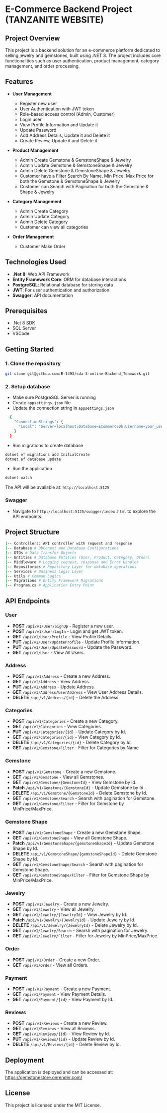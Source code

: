# E-Commerce Backend Project (TANZANITE WEBSITE)

## Project Overview

This project is a backend solution for an e-commerce platform dedicated to selling jewelry and gemstones, built using .NET 8. The project includes core functionalities such as user authentication, product management, category management, and order processing.

## Features

- **User Management**
  - Register new user
  - User Authentication with JWT token
  - Role-based access control (Admin, Customer)
  - Login user
  - View Profile Information and Update it
  - Update Password
  - Add Address Details, Update it and Delete it
  - Create Review, Update it and Delete it
- **Product Management**

  - Admin Create Gemstone & GemstoneShape & Jewelry
  - Admin Update Gemstone & GemstoneShape & Jewelry
  - Admin Delete Gemstone & GemstoneShape & Jewelry
  - Customer have a Filter Search By Name, Min Price, Max Price for both the Gemstone & GemstoneShape & Jewelry
  - Customer can Search with Pagination for both the Gemstone & Shape & Jewelry

- **Category Management**
  - Admin Create Category
  - Admin Update Category
  - Admin Delete Category
  - Customer can view all categories
- **Order Management**
  - Customer Make Order

## Technologies Used

- **.Net 8**: Web API Framework
- **Entity Framework Core**: ORM for database interactions
- **PostgreSQL**: Relational database for storing data
- **JWT**: For user authentication and authorization
- **Swagger**: API documentation

## Prerequisites

- .Net 8 SDK
- SQL Server
- VSCode

## Getting Started

### 1. Clone the repository

```bash
git clone git@github.com:R-1493/sda-3-online-Backend_Teamwork.git
```

### 2. Setup database

- Make sure PostgreSQL Server is running
- Create `appsettings.json` file
- Update the connection string in `appsettings.json`

```bash
  {
    "ConnectionStrings": {
      "Local": "Server=localhost;Database=ECommerceDb;Username=your_username;Password=your_password;"
    }
  }
```

- Run migrations to create database

```bash
dotnet ef migrations add InitialCreate
dotnet ef database update
```

- Run the application

```bash
dotnet watch
```

The API will be available at: `http://localhost:5125`

### Swagger

- Navigate to `http://localhost:5125/swagger/index.html` to explore the API endpoints.

## Project Structure

```bash
|-- Controllers: API controller with request and response
|-- Database # DbConext and Database Configurations
|-- DTOs # Data Transfer Objects
|-- Entities # Database Entities (User, Product, Category, Order)
|-- Middleware # Logging request, response and Error Handler
|-- Repositories # Repository Layer for database operations
|-- Services # Business Logic Layer
|-- Utils # Common Logics
|-- Migrations # Entity Framework Migrations
|-- Program.cs # Application Entry Point
```

## API Endpoints

### User

- **POST** `/api/v1/User/SignUp` - Register a new user.
- **POST** `/api/v1/User/LogIn` - Login and get JWT token.
- **GET** `/api/v1/User/Profile` - View Profile Details.
- **PUT** `/api/v1/User/UpdateProfile` - Update Profile Information.
- **PUT** `/api/v1/User/UpdatePassword` - Update the Password.
- **GET** `/api/v1/User` - View All Users.

### Address

- **POST** `/api/v1/Address` - Create a new Address.
- **GET** `/api/v1/Address` - View Address.
- **PUT** `/api/v1/Address` - Update Address.
- **GET** `/api/v1/Address/UserAddress` - View User Address Details.
- **DELETE** `/api/v1/Address/{id}` - Delete the Address.

### Categories

- **POST** `/api/v1/Categories` - Create a new Category.
- **GET** `/api/v1/Categories` - View Categories.
- **PUT** `/api/v1/Categories/{id}` - Update Category by Id.
- **GET** `/api/v1/Categories/{id}` - View Category by Id.
- **DELETE** `/api/v1/Categories/{id}` - Delete Category by Id.
- **GET** `/api/v1/Gemstone/Filter` - Filter for Categories by Name

### Gemstone

- **POST** `/api/v1/Gemstone` - Create a new Gemstone.
- **GET** `/api/v1/Gemstone` - View all Gemstones.
- **GET** `/api/v1/Gemstone/{GemstoneId}` - View Gemstone by Id.
- **Patch** `/api/v1/Gemstone/{GemstoneId}` - Update Gemstone by Id.
- **DELETE** `/api/v1/Gemstone/{GemstoneId}` - Delete Gemstone by Id.
- **GET** `/api/v1/Gemstone/Search` - Searsh with pagination for Gemstone.
- **GET** `/api/v1/Gemstone/Filter` - Filter for Gemstone by MinPrice/MaxPrice.

### Gemstone Shape

- **POST** `/api/v1/GemstoneShape` - Create a new Gemstone Shape.
- **GET** `/api/v1/GemstoneShape` - View all Gemstone Shape.
- **Patch** `/api/v1/GemstoneShape/{gemstoneShapeId}` - Update Gemstone Shape by Id.
- **DELETE** `/api/v1/GemstoneShape/{gemstoneShapeId}` - Delete Gemstone Shape by Id.
- **GET** `/api/v1/GemstoneShape/Search` - Searsh with pagination for Gemstone Shape.
- **GET** `/api/v1/GemstoneShape/Filter` - Filter for Gemstone Shape by MinPrice/MaxPrice.

### Jewelry

- **POST** `/api/v1/Jewelry` - Create a new Jewelry.
- **GET** `/api/v1/Jewelry` - View all Jewelry.
- **GET** `/api/v1/Jewelry/{JewelryId}` - View Jewelry by Id.
- **Patch** `/api/v1/Jewelry/{JewelryId}` - Update Jewelry by Id.
- **DELETE** `/api/v1/Jewelry/{JewelryId}` - Delete Jewelry by Id.
- **GET** `/api/v1/Jewelry/Search` - Searsh with pagination for Jewelry.
- **GET** `/api/v1/Jewelry/Filter` - Filter for Jewelry by MinPrice/MaxPrice.

### Order

- **POST** `/api/v1/Order` - Create a new Order.
- **GET** `/api/v1/Order` - View all Orders.

### Payment

- **POST** `/api/v1/Payment` - Create a new Payment.
- **GET** `/api/v1/Payment` - View Payment Details.
- **GET** `/api/v1/Payment/{id}` - View Payment by Id.

### Reviews

- **POST** `/api/v1/Reviews` - Create a new Review.
- **GET** `/api/v1/Reviews` - View all Reviews.
- **GET** `/api/v1/Reviews/{id}` - View Review by Id.
- **PUT** `/api/v1/Reviews/{id}` - Update Review by Id.
- **DELETE** `/api/v1/Reviews/{id}` - Delete Review by Id.

## Deployment

The application is deployed and can be accessed at: https://gemstonestore.onrender.com/

## License

This project is licensed under the MIT License.
